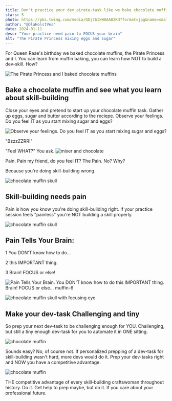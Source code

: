 ```yaml
---
title: Don't practice your dev pirate-task like we bake chocolate muffins
stars: 5
photo: https://pbs.twimg.com/media/GDj76IkW0AA83Kd?format=jpg&name=small
author: "@OlaHolstVea"
date: 2024-01-11
desc: "Your practice need pain to FOCUS your brain"
alt: "The Pirate Princess mixing eggs and sugar"
---
```


For Queen Raae's birthday we baked chocolate muffins, the Pirate Princess and I. You can learn from muffin baking, you can learn how NOT to build a dev-skill. How?

![The Pirate Princess and I baked chocolate muffins](https://pbs.twimg.com/media/GDj5u3jXEAAOdiY?format=jpg&name=900x900)

## Bake a chocolate muffin and see what you learn about skill-building

Close your eyes and pretend to start up your chocolate muffin task. Gather up eggs, sugar and butter according to the reciepe. Observe your feelings. Do you feel IT as you start mixing sugar and eggs?

![Observe your feelings. Do you feel IT as you start mixing sugar and eggs?](https://pbs.twimg.com/media/GDj76IkW0AA83Kd?format=jpg&name=small)

"BzzzZZRR!"

"Feel WHAT?" You ask.
![mixer and chocolate](https://pbs.twimg.com/media/GDj8P66WsAAyB8q?format=jpg&name=small)

Pain. Pain my friend, do you feel IT? The Pain. No? Why?

Because you're doing skill-building wrong.

![chocolate muffin skull](https://pbs.twimg.com/media/GDj8btLWQAA4D4O?format=jpg&name=small)

## Skill-building needs pain

Pain is how you know you're doing skill-building right. If your practice session feels "painless" you're NOT building a skill properly.

![chocolate muffin skull](https://pbs.twimg.com/media/GDj9Kr0W4AAlswr?format=jpg&name=small)

## Pain Tells Your Brain:

1 You DON'T know how to do...

2 this IMPORTANT thing.

3 Brain! FOCUS or else!

![Pain Tells Your Brain. You DON'T know how to do this IMPORTANT thing. Brain! FOCUS or else... muffin-6](https://pbs.twimg.com/media/GEIBakKWcAAjRJ4?format=jpg&name=medium)

![chocolate muffin skull with focusing eye](https://pbs.twimg.com/media/GDj90bDWcAEj-SG?format=jpg&name=small)

## Make your dev-task Challenging and tiny

So prep your next dev-task to be challenging enough for YOU. Challenging, but still a tiny enough dev-task for you to automate it in ONE sitting.

![chocolate muffin](https://pbs.twimg.com/media/GDj-ksYW8AA8aI3?format=jpg&name=small)

Sounds easy? No, of course not. If personalized prepping of a dev-task for skill-building wasn't hard, more devs would do it. Prep your dev-tasks right and NOW you have a competitive advantage.

![chocolate muffin](https://pbs.twimg.com/media/GDj_LvNWEAABjs3?format=jpg&name=small)

THE competitive advantage of every skill-building craftswoman throughout history. Do it. Get help to prep maybe, but do it. If you care about your professional future.
